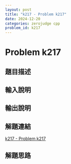 ```yaml
---
layout: post
title: "k217 - Problem k217"
date: 2024-12-20
categories: zerojudge cpp
problem_id: k217
---
```


# Problem k217

## 題目描述



## 輸入說明



## 輸出說明



## 解題連結

[k217 - Problem k217](https://zerojudge.tw/ShowProblem?problemid=k217)

## 解題思路

